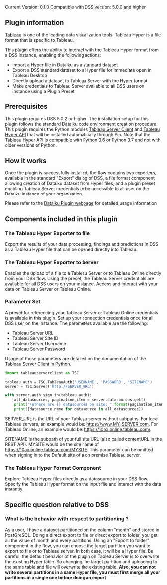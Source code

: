 Current Version: 0.1.0
Compatible with DSS version: 5.0.0 and higher

## Plugin information

[Tableau](https://tableau.com) is one of the leading data visualization tools. Tableau Hyper is a file format
that is specific to Tableau.

This plugin offers the ability to interact with the Tableau Hyper format from a DSS instance, 
enabling the following actions:

* Import a Hyper file in Dataiku as a standard dataset
* Export a DSS standard dataset to a Hyper file for immediate open in Tableau Desktop
* Directly upload a dataset to Tableau Server with the Hyper format
* Make credentials to Tableau Server available to all DSS users on instance using a Plugin Preset

## Prerequisites

This plugin requires DSS 5.0.2 or higher. The installation setup for this plugin follows
the standard Dataiku code environment creation procedure. This plugin requires the 
Python modules [Tableau Server Client](https://tableau.github.io/server-client-python/) and 
[Tableau Hyper API](https://help.tableau.com/current/api/hyper_api/en-us/index.html) that 
will be installed automatically through Pip. Note that the Tableau Hyper API is 
compatible with Python 3.6 or Python 3.7 and not with older versions of Python.

## How it works  

Once the plugin is successfully installed, the flow contains two exporters, 
available in the standard "Export" dialog of DSS, a file format component allowing 
creation of Dataiku dataset from Hyper files, and a plugin preset enabling Tableau 
Server credentials to be accessible to all user on the Dataiku instance of your organisation.

Please refer to the [Dataiku Plugin webpage](https://www.dataiku.com/dss/plugins/info/tableau-hyper-extract.html) for detailed usage information

## Components included in this plugin

### The Tableau Hyper Exporter to file

Export the results of your data processing, findings and predictions in DSS
as a Tableau Hyper file that can be opened directly into Tableau. 

### The Tableau Hyper Exporter to Server

Enables the upload of a file to a Tableau Server or to Tableau Online directly from your
DSS flow. Using the preset, the Tableau Server credentials are available for all DSS
users on your instance. Access and interact with your data on Tableau Server or Tableau 
Online.

### Parameter Set

A preset for referencing your Tableau Server or Tableau Online credentials is available in this plugin. Set up your connection 
credentials once for all DSS user on the instance. The parameters available are the following:

* Tableau Server URL
* Tableau Server Site ID
* Tableau Server Username
* Tableau Server Password

Usage of those parameters are detailed on the documentation of the 
[Tableau Server Client in Python](https://tableau.github.io/server-client-python/docs/).

 
```python
import tableauserverclient as TSC

tableau_auth = TSC.TableauAuth('USERNAME', 'PASSWORD', 'SITENAME')
server = TSC.Server('http://SERVER_URL')

with server.auth.sign_in(tableau_auth):
    all_datasources, pagination_item = server.datasources.get()
    print("\nThere are {} datasources on site: ".format(pagination_item.total_available))
    print([datasource.name for datasource in all_datasources])
```

SERVER_URL is the URL of your Tableau server without subpaths. 
For local Tableau servers, an example would be: https://www.MY_SERVER.com. For Tableau Online, 
an example would be: https://10ax.online.tableau.com/.

SITENAME is the subpath of your full site URL (also called contentURL in the REST API). MYSITE would be the site 
name of https://10ax.online.tableau.com/MYSITE. This parameter can be omitted when signing in to the Default site of a 
on premise Tableau server.



### The Tableau Hyper Format Component

Explore Tableau Hyper files directly as a datasource in your DSS flow. Specify the Tableau 
Hyper format on the input file and interact with the data instantly. 

## Specific question relative to DSS

### What is the behavior with respect to partitioning ?

As a user, I have a dataset partitioned on the column "month" and stored in PostGreSQL.
Doing a direct export to file or direct export to folder, you get all the value of month and every partitions.
Using an "Export to folder" component in the flow, you can choose the target partition you want to export to file 
or to Tableau server. In both case, it will be a Hyper file. Be careful, the default behavior of the plugin on Tableau 
Server is to overwrite the existing Hyper table. So changing the target partition and uploading to the same table
and file will overwrite the existing table. **Also, you can not write several partitions in a same Hyper file, you 
must first merge all your partitions in a single one before doing an export** 
